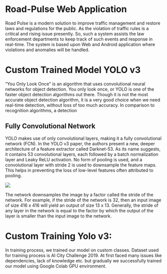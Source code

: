 # Road-Pulse Web Application
Road Pulse is a modern solution to improve traffic management and restore laws and regulations for the public. As the violation of traffic rules is a critical and rising issue presently. So, such a system assists the law enforcement departments to keep track of such events and response in real-time. The system is based upon Web and Android application where violations and anomalies will be handled.

# Custom Trained Model YOLO v3 
“You Only Look Once” is an algorithm that uses convolutional neural networks for object detection. You only look once, or YOLO is one of the faster object detection algorithms out there. Though it is not the most accurate object detection algorithm, it is a very good choice when we need real-time detection, without loss of too much accuracy.
In comparison to recognition algorithms, a detection
## Fully Convolutional Network
YOLO makes use of only convolutional layers, making it a fully convolutional network (FCN). In the YOLO v3 paper, the authors present a new, deeper architecture of a feature extractor called Darknet-53. As its name suggests, it contains 53 convolutional layers, each followed by a batch normalization layer and Leaky ReLU activation. No form of pooling is used, and a convolutional layer with stride 2 is used to downsample the feature maps. This helps in preventing the loss of low-level features often attributed to pooling.
 
 ![](https://miro.medium.com/max/495/1*HHn-fcpOEvQnC6WLEj82Jg.png)
 
The network downsamples the image by a factor called the stride of the network. For example, if the stride of the network is 32, then an input image of size 416 x 416 will yield an output of size 13 x 13. Generally, the stride of any layer in the network is equal to the factor by which the output of the layer is smaller than the input image to the network.

# Custom Training Yolo v3:
In training process, we trained our model on custom classes. Dataset used for training process is AI City Challenge 2019. At first faced many issues like dependencies, lack of knowledge etc. but gradually we successfully trained our model using Google Colab GPU environment. 
